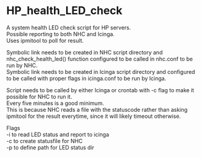 # HP_health_LED_check
A system health LED check script for HP servers.   
Possible reporting to both NHC and Icinga.  
Uses ipmitool to poll for result.  

Symbolic link needs to be created in NHC script directory and nhc_check_health_led() function configured to be called in nhc.conf to be run by NHC.  
Symbolic link needs to be created in Icinga script directory and configured to be called with proper flags in icinga.conf to be run by Icinga.  

Script needs to be called by either Icinga or crontab with -c flag to make it possible for NHC to run it.  
Every five minutes is a good minimum.  
This is because NHC reads a file with the statuscode rather than asking ipmitool for the result everytime, since it will likely timeout otherwise.  


Flags  
 -i to read LED status and report to icinga  
 -c to create statusfile for NHC  
 -p to define path for LED status dir  
